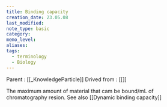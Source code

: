 ```yaml
---
title: Binding capacity
creation_date: 23.05.08
last_modified: 
note_type: basic
category: 
memo_level: 
aliases: 
tags:
  - terminology
  - Biology
---
```


Parent : [[_KnowledgeParticle]]
Drived from : [[]]

The maximum amount of material that cam be bound/mL of chromatography resion. See also [[Dynamic binding capacity]] 